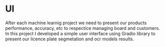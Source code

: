 # UI
After each machine learnig project we need to present our products performance, accuracy, etc to respectice managing board and customers.
 In this project I developed a simple user interface using Gradio library to present our licence plate segmetation and ocr models results.
